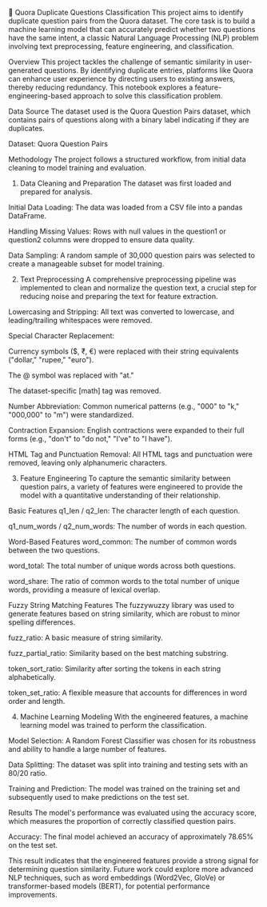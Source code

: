 📝 Quora Duplicate Questions Classification
This project aims to identify duplicate question pairs from the Quora dataset. The core task is to build a machine learning model that can accurately predict whether two questions have the same intent, a classic Natural Language Processing (NLP) problem involving text preprocessing, feature engineering, and classification.

Overview
This project tackles the challenge of semantic similarity in user-generated questions. By identifying duplicate entries, platforms like Quora can enhance user experience by directing users to existing answers, thereby reducing redundancy. This notebook explores a feature-engineering-based approach to solve this classification problem.

Data Source
The dataset used is the Quora Question Pairs dataset, which contains pairs of questions along with a binary label indicating if they are duplicates.

Dataset: Quora Question Pairs

Methodology
The project follows a structured workflow, from initial data cleaning to model training and evaluation.

1. Data Cleaning and Preparation
The dataset was first loaded and prepared for analysis.

Initial Data Loading: The data was loaded from a CSV file into a pandas DataFrame.

Handling Missing Values: Rows with null values in the question1 or question2 columns were dropped to ensure data quality.

Data Sampling: A random sample of 30,000 question pairs was selected to create a manageable subset for model training.

2. Text Preprocessing
A comprehensive preprocessing pipeline was implemented to clean and normalize the question text, a crucial step for reducing noise and preparing the text for feature extraction.

Lowercasing and Stripping: All text was converted to lowercase, and leading/trailing whitespaces were removed.

Special Character Replacement:

Currency symbols ($, ₹, €) were replaced with their string equivalents ("dollar," "rupee," "euro").

The @ symbol was replaced with "at."

The dataset-specific [math] tag was removed.

Number Abbreviation: Common numerical patterns (e.g., "000" to "k," "000,000" to "m") were standardized.

Contraction Expansion: English contractions were expanded to their full forms (e.g., "don't" to "do not," "I've" to "I have").

HTML Tag and Punctuation Removal: All HTML tags and punctuation were removed, leaving only alphanumeric characters.

3. Feature Engineering
To capture the semantic similarity between question pairs, a variety of features were engineered to provide the model with a quantitative understanding of their relationship.

Basic Features
q1_len / q2_len: The character length of each question.

q1_num_words / q2_num_words: The number of words in each question.

Word-Based Features
word_common: The number of common words between the two questions.

word_total: The total number of unique words across both questions.

word_share: The ratio of common words to the total number of unique words, providing a measure of lexical overlap.

Fuzzy String Matching Features
The fuzzywuzzy library was used to generate features based on string similarity, which are robust to minor spelling differences.

fuzz_ratio: A basic measure of string similarity.

fuzz_partial_ratio: Similarity based on the best matching substring.

token_sort_ratio: Similarity after sorting the tokens in each string alphabetically.

token_set_ratio: A flexible measure that accounts for differences in word order and length.

4. Machine Learning Modeling
With the engineered features, a machine learning model was trained to perform the classification.

Model Selection: A Random Forest Classifier was chosen for its robustness and ability to handle a large number of features.

Data Splitting: The dataset was split into training and testing sets with an 80/20 ratio.

Training and Prediction: The model was trained on the training set and subsequently used to make predictions on the test set.

Results
The model's performance was evaluated using the accuracy score, which measures the proportion of correctly classified question pairs.

Accuracy: The final model achieved an accuracy of approximately 78.65% on the test set.

This result indicates that the engineered features provide a strong signal for determining question similarity. Future work could explore more advanced NLP techniques, such as word embeddings (Word2Vec, GloVe) or transformer-based models (BERT), for potential performance improvements.
